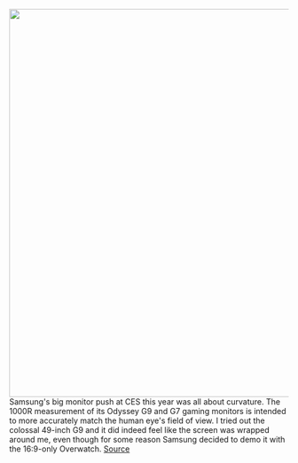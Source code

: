 <img src='https://cdn.vox-cdn.com/thumbor/csM8wUyyjYLppiMRXwBxiGN27QY=/0x0:1000x667/1200x800/filters:focal(420x254:580x414)/cdn.vox-cdn.com/uploads/chorus_image/image/66432741/1580435340382_b_t55_010_Dynamic_Black.0.jpg' width='700px' /><br/>
Samsung's big monitor push at CES this year was all about curvature. The 1000R measurement of its Odyssey G9 and G7 gaming monitors is intended to more accurately match the human eye's field of view. I tried out the colossal 49-inch G9 and it did indeed feel like the screen was wrapped around me, even though for some reason Samsung decided to demo it with the 16:9-only Overwatch.
<a href='https://www.theverge.com/2020/3/4/21164278/samsung-t55-1000r-ultra-curved-monitor-specs'> Source <a/>